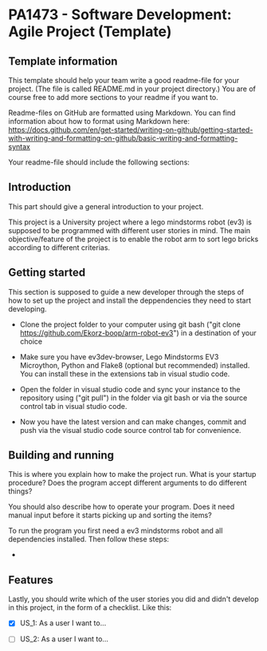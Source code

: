 # PA1473 - Software Development: Agile Project (Template)

## Template information
This template should help your team write a good readme-file for your project. (The file is called README.md in your project directory.)
You are of course free to add more sections to your readme if you want to.

Readme-files on GitHub are formatted using Markdown. You can find information about how to format using Markdown here: https://docs.github.com/en/get-started/writing-on-github/getting-started-with-writing-and-formatting-on-github/basic-writing-and-formatting-syntax

Your readme-file should include the following sections:


## Introduction

This part should give a general introduction to your project.

This project is a University project where a lego mindstorms robot (ev3) is supposed to be programmed with different user stories in mind. 
The main objective/feature of the project is to enable the robot arm to sort lego bricks according to different criterias. 


## Getting started

This section is supposed to guide a new developer through the steps of how to set up the project and install the deppendencies they need to start developing.
* Clone the project folder to your computer using git bash ("git clone https://github.com/Ekorz-boop/arm-robot-ev3") in a destination of your choice

* Make sure you have ev3dev-browser, Lego Mindstorms EV3 Microython, Python and Flake8 (optional but recommended) installed. You can install these in the extensions
tab in visual studio code. 

* Open the folder in visual studio code and sync your instance to the repository using ("git pull") in the folder via git bash or via the source control tab in visual studio code.

* Now you have the latest version and can make changes, commit and push via the visual studio code source control tab for convenience.


## Building and running

This is where you explain how to make the project run. What is your startup procedure? Does the program accept different arguments to do different things?

You should also describe how to operate your program. Does it need manual input before it starts picking up and sorting the items?

To run the program you first need a ev3 mindstorms robot and all dependencies installed. Then follow these steps:

* 


## Features

Lastly, you should write which of the user stories you did and didn't develop in this project, in the form of a checklist. Like this:

- [x] US_1: As a user I want to...
- [ ] US_2: As a user I want to...


